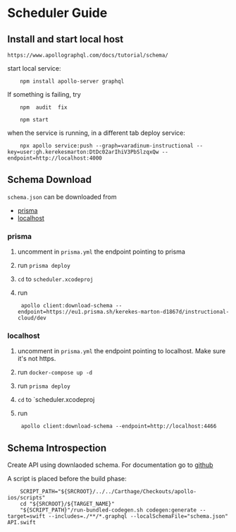 
# Scheduler Guide

## Install and start local host


    https://www.apollographql.com/docs/tutorial/schema/

start local service:
        
        npm install apollo-server graphql
        
If something is failing, try 

        npm  audit  fix

        npm start

when the service  is running, in a different  tab deploy service:

        npx apollo service:push --graph=varadinum-instructional --key=user:gh.kerekesmarton:DtDc02arIhiV3PbSlzqxQw --endpoint=http://localhost:4000


## Schema Download

`schema.json` can be downloaded from
- [prisma](https://github.com/apollographql/apollo-tooling#apollo-clientdownload-schema-output)
- [localhost](http://localhost:4466)


### prisma
1. uncomment in `prisma.yml` the endpoint pointing to prisma
2. run `prisma deploy` 
3. `cd` to `scheduler.xcodeproj`
4. run 
        
        apollo client:download-schema --endpoint=https://eu1.prisma.sh/kerekes-marton-d1867d/instructional-cloud/dev

### localhost
1. uncomment in `prisma.yml` the endpoint pointing to localhost. Make sure it's not https.
2. run `docker-compose up -d`
3. run `prisma deploy`
4. `cd` to `scheduler.xcodeproj
5. run

        apollo client:download-schema --endpoint=http://localhost:4466


## Schema Introspection

Create API using downlaoded schema. For documentation go to [github](https://github.com/apollographql/apollo-tooling#apollo-clientcodegen-output)

A script is placed before the build phase:

        SCRIPT_PATH="${SRCROOT}/../../Carthage/Checkouts/apollo-ios/scripts"
        cd "${SRCROOT}/${TARGET_NAME}"
        "${SCRIPT_PATH}"/run-bundled-codegen.sh codegen:generate --target=swift --includes=./**/*.graphql --localSchemaFile="schema.json" API.swift
        
        
